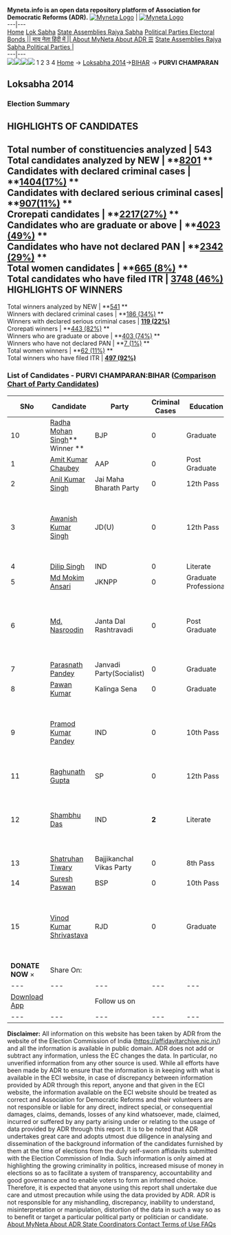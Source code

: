 **Myneta.info is an open data repository platform of Association for Democratic Reforms (ADR).**
[![Myneta Logo](https://www.myneta.info/lib/img/myneta-logo.png)](https://www.myneta.info/) | [![Myneta Logo](https://www.myneta.info/lib/img/adr-logo.png)](https://adrindia.org)  
---|---  
[Home](https://www.myneta.info/) [Lok Sabha](https://www.myneta.info/#ls "Lok Sabha") [ State Assemblies ](https://www.myneta.info/#sa "State Assemblies") [Rajya Sabha](https://www.myneta.info/#rs "Rajya Sabha") [Political Parties ](https://www.myneta.info/party "Political Parties") [ Electoral Bonds ](https://www.myneta.info/electoral_bonds "Electoral Bonds") [ || माय नेता हिंदी में || ](https://translate.google.co.in/translate?prev=hp&hl=en&js=y&u=www.myneta.info&sl=en&tl=hi&history_state0=) [ About MyNeta ](https://adrindia.org/content/about-myneta) [ About ADR ](https://adrindia.org/about-adr/who-we-are) [☰](javascript:void\(0\))
[ State Assemblies ](https://www.myneta.info/#sa "State Assemblies") [ Rajya Sabha ](https://www.myneta.info/#rs "Rajya Sabha") [ Political Parties ](https://www.myneta.info/party "Political Parties")
|   
---|---  
![](https://www.myneta.info/lib/img/banner/banner-1.png)![](https://www.myneta.info/lib/img/banner/banner-2.png)![](https://www.myneta.info/lib/img/banner/banner-3.png)![](https://www.myneta.info/lib/img/banner/banner-4.png)
1  2  3  4 
[Home](https://www.myneta.info/) → [Loksabha 2014](https://www.myneta.info/ls2014/)→[BIHAR](https://www.myneta.info/ls2014/index.php?action=show_constituencies&state_id=4) → **PURVI CHAMPARAN**
### 
## Loksabha 2014
###  Election Summary 
HIGHLIGHTS OF CANDIDATES  
---  
Total number of constituencies analyzed |  543   
Total candidates analyzed by NEW | **[8201](https://www.myneta.info/ls2014/index.php?action=summary&subAction=candidates_analyzed&sort=candidate#summary) **  
Candidates with declared criminal cases | **[1404(17%)](https://www.myneta.info/ls2014/index.php?action=summary&subAction=crime&sort=candidate#summary) **  
Candidates with declared serious criminal cases| **[907(11%)](https://www.myneta.info/ls2014/index.php?action=summary&subAction=serious_crime&sort=candidate#summary) **  
Crorepati candidates | **[2217(27%)](https://www.myneta.info/ls2014/index.php?action=summary&subAction=crorepati&sort=candidate#summary) **  
Candidates who are graduate or above | **[4023 (49%)](https://www.myneta.info/ls2014/index.php?action=summary&subAction=education&sort=candidate#summary) **  
Candidates who have not declared PAN | **[2342 (29%)](https://www.myneta.info/ls2014/index.php?action=summary&subAction=without_pan&sort=candidate#summary) **  
Total women candidates | **[665 (8%)](https://www.myneta.info/ls2014/index.php?action=summary&subAction=women_candidate&sort=candidate#summary) **  
Total candidates who have filed ITR | [**3748 (46%)**](https://www.myneta.info/ls2014/index.php?action=summary&subAction=filed_itr&sort=candidate#summary)  
HIGHLIGHTS OF WINNERS  
---  
Total winners analyzed by NEW | **[541](https://www.myneta.info/ls2014/index.php?action=summary&subAction=winner_analyzed&sort=candidate#summary) **  
Winners with declared criminal cases | **[186 (34%)](https://www.myneta.info/ls2014/index.php?action=summary&subAction=winner_crime&sort=candidate#summary) **  
Winners with declared serious criminal cases | **[119 (22%)](https://www.myneta.info/ls2014/index.php?action=summary&subAction=winner_serious_crime&sort=candidate#summary)**  
Crorepati winners | **[443 (82%)](https://www.myneta.info/ls2014/index.php?action=summary&subAction=winner_crorepati&sort=candidate#summary) **  
Winners who are graduate or above | **[403 (74%)](https://www.myneta.info/ls2014/index.php?action=summary&subAction=winner_education&sort=candidate#summary) **  
Winners who have not declared PAN | **[7 (1%)](https://www.myneta.info/ls2014/index.php?action=summary&subAction=winner_without_pan&sort=candidate#summary) **  
Total women winners | **[62 (11%)](https://www.myneta.info/ls2014/index.php?action=summary&subAction=winner_women&sort=candidate#summary) **  
Total winners who have filed ITR | [**497 (92%)**](https://www.myneta.info/ls2014/index.php?action=summary&subAction=winner_filed_itr&sort=candidate#summary)  
### List of Candidates - PURVI CHAMPARAN:BIHAR ([Comparison Chart of Party Candidates](https://www.myneta.info/ls2014/comparisonchart.php?constituency_id=175))
SNo | Candidate| Party| Criminal Cases| Education| Age| Total Assets| Liabilities  
---|---|---|---|---|---|---|---  
10  | [Radha Mohan Singh](https://www.myneta.info/ls2014/candidate.php?candidate_id=9156)** Winner ** | BJP | 0 | Graduate| 64 | Rs 2,25,58,073 ~ 2 Crore+ | Rs 42,70,360 ~ 42 Lacs+  
1  | [Amit Kumar Chaubey](https://www.myneta.info/ls2014/candidate.php?candidate_id=9465) | AAP | 0 | Post Graduate| 30 | Rs 62,38,000 ~ 62 Lacs+ | Rs 9,60,000 ~ 9 Lacs+  
2  | [Anil Kumar Singh](https://www.myneta.info/ls2014/candidate.php?candidate_id=9469) | Jai Maha Bharath Party | 0 | 12th Pass| 42 | Rs 2,38,46,000 ~ 2 Crore+ | Rs 0 ~   
3  | [Awanish Kumar Singh](https://www.myneta.info/ls2014/candidate.php?candidate_id=9159) | JD(U) | 0 | 12th Pass| 49 | ![](https://myneta.info/image_v2.php?myneta_folder=ls2014&candidate_id=9159&col=ta) | ![](https://myneta.info/image_v2.php?myneta_folder=ls2014&candidate_id=9159&col=lia)  
4  | [Dilip Singh](https://www.myneta.info/ls2014/candidate.php?candidate_id=9157) | IND | 0 | Literate| 0 | Rs 1,19,76,871 ~ 1 Crore+ | Rs 4,50,000 ~ 4 Lacs+  
5  | [Md Mokim Ansari](https://www.myneta.info/ls2014/candidate.php?candidate_id=9161) | JKNPP | 0 | Graduate Professional| 49 | Rs 3,45,81,400 ~ 3 Crore+ | Rs 0 ~   
6  | [Md. Nasroodin](https://www.myneta.info/ls2014/candidate.php?candidate_id=9155) | Janta Dal Rashtravadi | 0 | Post Graduate| 42 | ![](https://myneta.info/image_v2.php?myneta_folder=ls2014&candidate_id=9155&col=ta) | ![](https://myneta.info/image_v2.php?myneta_folder=ls2014&candidate_id=9155&col=lia)  
7  | [Parasnath Pandey](https://www.myneta.info/ls2014/candidate.php?candidate_id=9160) | Janvadi Party(Socialist) | 0 | Graduate| 55 | Rs 1,37,50,000 ~ 1 Crore+ | Rs 5,00,000 ~ 5 Lacs+  
8  | [Pawan Kumar](https://www.myneta.info/ls2014/candidate.php?candidate_id=9153) | Kalinga Sena | 0 | Graduate| 25 | Rs 4,51,086 ~ 4 Lacs+ | Rs 0 ~   
9  | [Pramod Kumar Pandey](https://www.myneta.info/ls2014/candidate.php?candidate_id=9468) | IND | 0 | 10th Pass| 41 | ![](https://myneta.info/image_v2.php?myneta_folder=ls2014&candidate_id=9468&col=ta) | ![](https://myneta.info/image_v2.php?myneta_folder=ls2014&candidate_id=9468&col=lia)  
11  | [Raghunath Gupta](https://www.myneta.info/ls2014/candidate.php?candidate_id=9467) | SP | 0 | 12th Pass| 64 | Rs 2,07,00,955 ~ 2 Crore+ | Rs 15,09,000 ~ 15 Lacs+  
12  | [Shambhu Das](https://www.myneta.info/ls2014/candidate.php?candidate_id=9464) | IND | **2** | Literate| 38 | ![](https://myneta.info/image_v2.php?myneta_folder=ls2014&candidate_id=9464&col=ta) | ![](https://myneta.info/image_v2.php?myneta_folder=ls2014&candidate_id=9464&col=lia)  
13  | [Shatruhan Tiwary](https://www.myneta.info/ls2014/candidate.php?candidate_id=9162) | Bajjikanchal Vikas Party | 0 | 8th Pass| 48 | Rs 8,52,48,200 ~ 8 Crore+ | Rs 0 ~   
14  | [Suresh Paswan](https://www.myneta.info/ls2014/candidate.php?candidate_id=9466) | BSP | 0 | 10th Pass| 41 | Rs 40,87,271 ~ 40 Lacs+ | Rs 1,71,000 ~ 1 Lacs+  
15  | [Vinod Kumar Shrivastava](https://www.myneta.info/ls2014/candidate.php?candidate_id=9158) | RJD | 0 | Graduate| 54 | ![](https://myneta.info/image_v2.php?myneta_folder=ls2014&candidate_id=9158&col=ta) | ![](https://myneta.info/image_v2.php?myneta_folder=ls2014&candidate_id=9158&col=lia)  
|  **DONATE NOW** × |  Share On:  | [](https://api.whatsapp.com/send?text=https%3A%2F%2Fmyneta.info%2Fpunjab2022%2Findex.php%3Faction%3Dshow_constituencies%26state_id%3D19) | [](https://www.facebook.com/sharer/sharer.php?u=https%3A%2F%2Fmyneta.info%2Fpunjab2022%2Findex.php%3Faction%3Dshow_constituencies%26state_id%3D19) | [](https://twitter.com/share?url=https%3A%2F%2Fmyneta.info%2Fpunjab2022%2Findex.php%3Faction%3Dshow_constituencies%26state_id%3D19)  
---|---|---|---|---  
| [ Download App ](https://play.google.com/store/apps/details?id=com.webrosoft.myneta1&pcampaignid=pcampaignidMKT-Other-global-all-co-prtnr-py-PartBadge-Mar2515-1) | [](https://play.google.com/store/apps/details?id=com.webrosoft.myneta1&pcampaignid=pcampaignidMKT-Other-global-all-co-prtnr-py-PartBadge-Mar2515-1) |  Follow us on  | [](https://www.facebook.com/adrindia.org/) | [](https://twitter.com/adrspeaks) | [](https://groups.google.com/g/national-election-watch?hl=en&pli=1) | [](https://www.instagram.com/adrspeaks/) | [](https://www.youtube.com/user/adrspeaks) | [](https://sharechat.com/profile/adrspeaks)  
---|---|---|---|---|---|---|---|---  
**Disclaimer:** All information on this website has been taken by ADR from the website of the Election Commission of India (https://affidavitarchive.nic.in/) and all the information is available in public domain. ADR does not add or subtract any information, unless the EC changes the data. In particular, no unverified information from any other source is used. While all efforts have been made by ADR to ensure that the information is in keeping with what is available in the ECI website, in case of discrepancy between information provided by ADR through this report, anyone and that given in the ECI website, the information available on the ECI website should be treated as correct and Association for Democratic Reforms and their volunteers are not responsible or liable for any direct, indirect special, or consequential damages, claims, demands, losses of any kind whatsoever, made, claimed, incurred or suffered by any party arising under or relating to the usage of data provided by ADR through this report. It is to be noted that ADR undertakes great care and adopts utmost due diligence in analysing and dissemination of the background information of the candidates furnished by them at the time of elections from the duly self-sworn affidavits submitted with the Election Commission of India. Such information is only aimed at highlighting the growing criminality in politics, increased misuse of money in elections so as to facilitate a system of transparency, accountability and good governance and to enable voters to form an informed choice. Therefore, it is expected that anyone using this report shall undertake due care and utmost precaution while using the data provided by ADR. ADR is not responsible for any mishandling, discrepancy, inability to understand, misinterpretation or manipulation, distortion of the data in such a way so as to benefit or target a particular political party or politician or candidate. 
[ About MyNeta ](https://adrindia.org/content/about-myneta) [ About ADR ](https://adrindia.org/about-adr/who-we-are) [ State Coordinators ](https://adrindia.org/about-adr/state-coordinators) [ Contact ](https://adrindia.org/contact-us) [ Terms of Use ](https://adrindia.org/content/adr-terms-use) [ FAQs ](https://adrindia.org/content/faqs)
